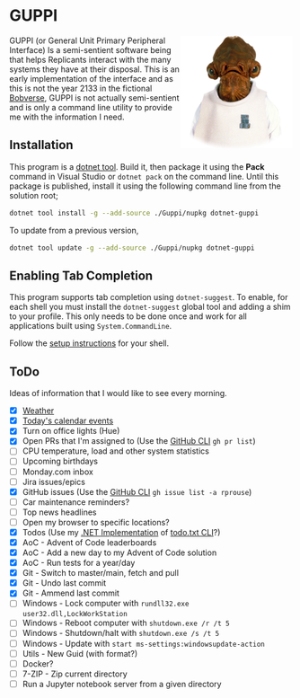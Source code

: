 # GUPPI

<img align="right" width="200" height="200" src="img/ackbar.png">

GUPPI (or General Unit Primary Peripheral Interface) Is a semi-sentient software
being that helps Replicants interact with the many systems they have at their
disposal. This is an early implementation of the interface and as this is not
the year 2133 in the fictional [Bobverse](https://bobiverse.fandom.com/wiki/We_Are_Legion_(We_Are_Bob)_Wiki),
GUPPI is not actually semi-sentient and is only a command line utility to provide
me with the information I need.

## Installation

This program is a [dotnet tool](https://docs.microsoft.com/en-us/dotnet/core/tools/global-tools). 
Build it, then package it using the **Pack** command in Visual Studio or `dotnet pack` 
on the command line. Until this package is published, install it using the following
command line from the solution root;

```sh
dotnet tool install -g --add-source ./Guppi/nupkg dotnet-guppi
```

To update from a previous version,

```sh
dotnet tool update -g --add-source ./Guppi/nupkg dotnet-guppi
```

## Enabling Tab Completion

This program supports tab completion using `dotnet-suggest`. To enable, for each shell
you must install the `dotnet-suggest` global tool and adding a shim to your profile. This 
only needs to be done once and work for all applications built using `System.CommandLine`.

Follow the [setup instructions](https://github.com/dotnet/command-line-api/blob/main/docs/dotnet-suggest.md)
for your shell.

## ToDo

Ideas of information that I would like to see every morning.

- [x] [Weather](DataProvider.Weather/Readme.md)
- [x] [Today's calendar events](DataProvider.Calendar/Readme.md)
- [x] Turn on office lights (Hue)
- [x] Open PRs that I'm assigned to (Use the [GitHub CLI](https://github.com/cli/cli) `gh pr list`)
- [ ] CPU temperature, load and other system statistics
- [ ] Upcoming birthdays
- [ ] Monday.com inbox
- [ ] Jira issues/epics
- [x] GitHub issues (Use the [GitHub CLI](https://github.com/cli/cli) `gh issue list -a rprouse`)
- [ ] Car maintenance reminders?
- [ ] Top news headlines
- [ ] Open my browser to specific locations?
- [x] Todos (Use my [.NET Implementation](https://github.com/rprouse/dotnet-todo) of [todo.txt CLI](http://todotxt.org/)?)
- [x] AoC - Advent of Code leaderboards
- [x] AoC - Add a new day to my Advent of Code solution
- [x] AoC - Run tests for a year/day
- [x] Git - Switch to master/main, fetch and pull
- [x] Git - Undo last commit
- [x] Git - Ammend last commit
- [ ] Windows - Lock computer with `rundll32.exe user32.dll,LockWorkStation`
- [ ] Windows - Reboot computer with `shutdown.exe /r /t 5`
- [ ] Windows - Shutdown/halt with `shutdown.exe /s /t 5`
- [ ] Windows - Update with `start ms-settings:windowsupdate-action`
- [ ] Utils - New Guid (with format?)
- [ ] Docker?
- [ ] 7-ZIP - Zip current directory
- [ ] Run a Jupyter notebook server from a given directory
